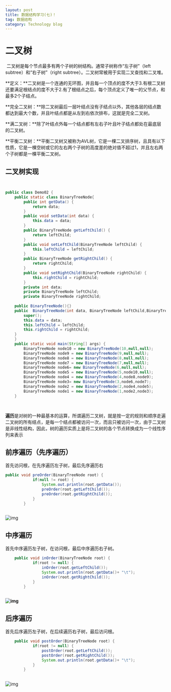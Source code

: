 ```yaml
---
layout: post
title: 数据结构学习(七)！
tag: 数据结构
category: Technology blog
---
```


# **二叉树**

​    二叉树是每个节点最多有两个子树的树结构。通常子树称作“左子树”（left subtree）和“右子树”（right subtree）。二叉树常被用于实现二叉查找和二叉堆。

​    **定义：**二叉树是一个连通的无环图，并且每一个顶点的度不大于3.有根二叉树还要满足根结点的度不大于2.有了根结点之后，每个顶点定义了唯一的父节点，和最多2个子结点。

​    **完全二叉树：**除二叉树最后一层叶结点没有子结点以外，其他各层的结点数都达到最大个数，并且叶结点都是从左到右依次排布，这就是完全二叉树。

​    **满二叉树：**除了叶结点外每一个结点都有左右子叶且叶子结点都处在最底层的二叉树。

​    **平衡二叉树：**平衡二叉树又被称为AVL树，它是一棵二叉排序树，且具有以下性质，它是一棵空树或它的左右两个子树的高度差的绝对值不超过1，并且左右两个子树都是一棵平衡二叉树。

## **二叉树实现**

```java


public class Demo02 {
	public static class BinaryTreeNode{
		public int getData() {
			return data;
		}
		public void setData(int data) {
			this.data = data;
		}
		public BinaryTreeNode getLeftChild() {
			return leftChild;
		}
		public void setLeftChild(BinaryTreeNode leftChild) {
			this.leftChild = leftChild;
		}
		public BinaryTreeNode getRightChild() {
			return rightChild;
		}
		public void setRightChild(BinaryTreeNode rightChild) {
			this.rightChild = rightChild;
		}
		private int data;
		private BinaryTreeNode leftChild;
		private BinaryTreeNode rightChild;
	
	public BinaryTreeNode(){}
	public  BinaryTreeNode(int data, BinaryTreeNode leftChild,BinaryTreeNode rightChild) {
		super();
		this.data = data;
		this.leftChild = leftChild;
		this.rightChild = rightChild;
	}
	}
	public static void main(String[] args) {
		BinaryTreeNode node10 = new BinaryTreeNode(10,null,null);
		BinaryTreeNode node9 = new BinaryTreeNode(9,null,null);
		BinaryTreeNode node8 = new BinaryTreeNode(8,null,null);
		BinaryTreeNode node7 = new BinaryTreeNode(7,null,null);
		BinaryTreeNode node6= new BinaryTreeNode(6,null,null);
		BinaryTreeNode node5 = new BinaryTreeNode(5,node10,null);
		BinaryTreeNode node4 = new BinaryTreeNode(4,node8,node9);
		BinaryTreeNode node3= new BinaryTreeNode(3,node6,node7);
		BinaryTreeNode node2 = new BinaryTreeNode(2,node4,node5);
		BinaryTreeNode node1 = new BinaryTreeNode(1,node2,node3);
	}



```

![点击并拖拽以移动](data:image/gif;base64,R0lGODlhAQABAPABAP///wAAACH5BAEKAAAALAAAAAABAAEAAAICRAEAOw==)

​    **遍历**是对树的一种最基本的运算，所谓遍历二叉树，就是按一定的规则和顺序走遍二叉树的所有结点，是每一个结点都被访问一次，而且只被访问一次，由于二叉树是非线性结构，因此，树的遍历实质上是将二叉树的各个节点转换成为一个线性序列来表示

## **前序遍历（先序遍历）**

首先访问根，在先序遍历左子树，最后先序遍历右

```java
public void preOrder(BinaryTreeNode root) {
			if(null != root) {
				System.out.println(root.getData());
				preOrder(root.getLeftChild());
				preOrder(root.getRightChild());
			}
		}
```

![点击并拖拽以移动](data:image/gif;base64,R0lGODlhAQABAPABAP///wAAACH5BAEKAAAALAAAAAABAAEAAAICRAEAOw==)

![img](https://img-blog.csdnimg.cn/20190325091227702.png?x-oss-process=image/watermark,type_ZmFuZ3poZW5naGVpdGk,shadow_10,text_aHR0cHM6Ly9ibG9nLmNzZG4ubmV0L3dlaXhpbl80NDQzOTA4NQ==,size_16,color_FFFFFF,t_70)![点击并拖拽以移动](data:image/gif;base64,R0lGODlhAQABAPABAP///wAAACH5BAEKAAAALAAAAAABAAEAAAICRAEAOw==)

##  **中序遍历**

首先中序遍历左子树，在访问根，最后中序遍历右子树。

```java
	public void inOrder(BinaryTreeNode root) {
			if(root != null) {
				inOrder(root.getLeftChild());
				System.out.println(root.getData()+ "\t");
				inOrder(root.getRightChild());
			}
		}
```

![点击并拖拽以移动](data:image/gif;base64,R0lGODlhAQABAPABAP///wAAACH5BAEKAAAALAAAAAABAAEAAAICRAEAOw==)



**![img](https://img-blog.csdnimg.cn/20190325091701498.png?x-oss-process=image/watermark,type_ZmFuZ3poZW5naGVpdGk,shadow_10,text_aHR0cHM6Ly9ibG9nLmNzZG4ubmV0L3dlaXhpbl80NDQzOTA4NQ==,size_16,color_FFFFFF,t_70)![点击并拖拽以移动](data:image/gif;base64,R0lGODlhAQABAPABAP///wAAACH5BAEKAAAALAAAAAABAAEAAAICRAEAOw==)**

##  **后序遍历**

首先后序遍历左子树，在后续遍历右子树，最后访问根。

```java
	public void postOrder(BinaryTreeNode root) {
			if(root != null) {
				postOrder(root.getLeftChild());
				postOrder(root.getRightChild());
				System.out.println(root.getData()+ "\t");
			}
		}
```

![点击并拖拽以移动](data:image/gif;base64,R0lGODlhAQABAPABAP///wAAACH5BAEKAAAALAAAAAABAAEAAAICRAEAOw==)

![img](https://img-blog.csdnimg.cn/20190325092335360.png?x-oss-process=image/watermark,type_ZmFuZ3poZW5naGVpdGk,shadow_10,text_aHR0cHM6Ly9ibG9nLmNzZG4ubmV0L3dlaXhpbl80NDQzOTA4NQ==,size_16,color_FFFFFF,t_70)![点击并拖拽以移动](data:image/gif;base64,R0lGODlhAQABAPABAP///wAAACH5BAEKAAAALAAAAAABAAEAAAICRAEAOw==)